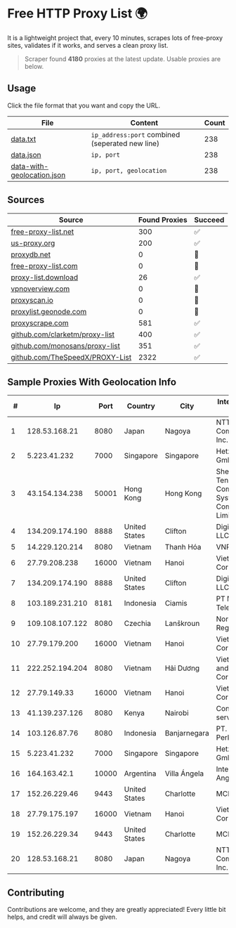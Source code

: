 
# Free HTTP Proxy List 🌍

It is a lightweight project that, every 10 minutes, scrapes lots of free-proxy sites, validates if it works, and serves a clean proxy list.


> Scraper found **4180** proxies at the latest update. Usable proxies are below.

## Usage

Click the file format that you want and copy the URL.


|File|Content|Count|
|----|-------|-----|
|[data.txt](https://raw.githubusercontent.com/themiralay/Proxy-List-World/master/data.txt)|`ip_address:port` combined (seperated new line)|238|
|[data.json](https://raw.githubusercontent.com/themiralay/Proxy-List-World/master/data.json)|`ip, port`|238|
|[data-with-geolocation.json](https://raw.githubusercontent.com/themiralay/Proxy-List-World/master/data-with-geolocation.json)|`ip, port, geolocation`|238|

## Sources

|Source|Found Proxies|Succeed|
|------|-------------|-------|
|[free-proxy-list.net](https://free-proxy-list.net)|300|✅|
|[us-proxy.org](https://www.us-proxy.org)|200|✅|
|[proxydb.net](http://proxydb.net)|0|🚫|
|[free-proxy-list.com](https://free-proxy-list.com/?page=&port=&type%5B%5D=http&type%5B%5D=https&up_time=0&search=Search)|0|🚫|
|[proxy-list.download](https://www.proxy-list.download/HTTP)|26|✅|
|[vpnoverview.com](https://vpnoverview.com/privacy/anonymous-browsing/free-proxy-servers)|0|🚫|
|[proxyscan.io](https://www.proxyscan.io)|0|🚫|
|[proxylist.geonode.com](https://proxylist.geonode.com/api/proxy-list?limit=300&page=1&sort_by=lastChecked&sort_type=desc&protocols=http,https)|0|🚫|
|[proxyscrape.com](https://api.proxyscrape.com/v2/?request=displayproxies&protocol=http&timeout=10000&country=all&ssl=all&anonymity=all)|581|✅|
|[github.com/clarketm/proxy-list](https://raw.githubusercontent.com/clarketm/proxy-list/master/proxy-list-raw.txt)|400|✅|
|[github.com/monosans/proxy-list](https://raw.githubusercontent.com/monosans/proxy-list/main/proxies/http.txt)|351|✅|
|[github.com/TheSpeedX/PROXY-List](https://raw.githubusercontent.com/TheSpeedX/PROXY-List/master/http.txt)|2322|✅|


## Sample Proxies With Geolocation Info

|#|Ip|Port|Country|City|Internet Service Provider|
|-|--|----|-------|----|-------------------------|
|1|128.53.168.21|8080|Japan|Nagoya|NTT PC Communications, Inc.|
|2|5.223.41.232|7000|Singapore|Singapore|Hetzner Online GmbH|
|3|43.154.134.238|50001|Hong Kong|Hong Kong|Shenzhen Tencent Computer Systems Company Limited|
|4|134.209.174.190|8888|United States|Clifton|DigitalOcean, LLC|
|5|14.229.120.214|8080|Vietnam|Thanh Hóa|VNPT|
|6|27.79.208.238|16000|Vietnam|Hanoi|Viettel Corporation|
|7|134.209.174.190|8888|United States|Clifton|DigitalOcean, LLC|
|8|103.189.231.210|8181|Indonesia|Ciamis|PT Media Access Telematika|
|9|109.108.107.122|8080|Czechia|Lanškroun|Nordic Telecom Regional s.r.o.|
|10|27.79.179.200|16000|Vietnam|Hanoi|Viettel Corporation|
|11|222.252.194.204|8080|Vietnam|Hải Dương|VietNam Post and Telecom Corporation|
|12|27.79.149.33|16000|Vietnam|Hanoi|Viettel Corporation|
|13|41.139.237.126|8080|Kenya|Nairobi|Converged services Coast|
|14|103.126.87.76|8080|Indonesia|Banjarnegara|PT. Rasi Bintang Perkasa|
|15|5.223.41.232|7000|Singapore|Singapore|Hetzner Online GmbH|
|16|164.163.42.1|10000|Argentina|Villa Ángela|Interret Villa Angela SRL|
|17|152.26.229.46|9443|United States|Charlotte|MCNC|
|18|27.79.175.197|16000|Vietnam|Hanoi|Viettel Corporation|
|19|152.26.229.34|9443|United States|Charlotte|MCNC|
|20|128.53.168.21|8080|Japan|Nagoya|NTT PC Communications, Inc.|



## Contributing

Contributions are welcome, and they are greatly appreciated! Every
little bit helps, and credit will always be given.

